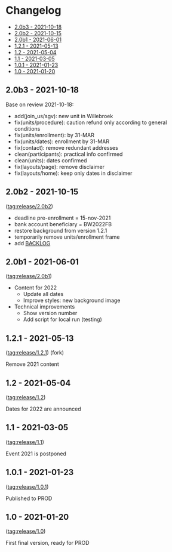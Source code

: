 Changelog <!-- omit in toc -->
=========

- [2.0b3 - 2021-10-18](#20b3---2021-10-18)
- [2.0b2 - 2021-10-15](#20b2---2021-10-15)
- [2.0b1 - 2021-06-01](#20b1---2021-06-01)
- [1.2.1 - 2021-05-13](#121---2021-05-13)
- [1.2 - 2021-05-04](#12---2021-05-04)
- [1.1 - 2021-03-05](#11---2021-03-05)
- [1.0.1 - 2021-01-23](#101---2021-01-23)
- [1.0 - 2021-01-20](#10---2021-01-20)

## 2.0b3 - 2021-10-18

Base on review 2021-10-18:

- add(join_us/sgv): new unit in Willebroek
- fix(units/procedure): caution refund only according to general conditions
- fix(units/enrollment): by 31-MAR
- fix(units/dates): enrollment by 31-MAR
- fix(contact): remove redundant addresses
- clean(participants): practical info confirmed
- clean(units): dates confirmed
- fix(layouts/page): remove disclaimer
- fix(layouts/home): keep only dates in disclaimer

## 2.0b2 - 2021-10-15

([tag:release/2.0b2](../../tree/release/2.0b2))

- deadline pre-enrollment = 15-nov-2021
- bank account beneficiary = BW2022FB
- restore background from version 1.2.1
- temporarily remove units/enrollment frame
- add [BACKLOG](./BACKLOG.md)

## 2.0b1 - 2021-06-01

([tag:release/2.0b1](../../tree/release/2.0b1))

- Content for 2022
    - Update all dates
    - Improve styles: new background image
- Technical improvements
    - Show version number
    - Add script for local run (testing)

## 1.2.1 - 2021-05-13

([tag:release/1.2.1](../../tree/release/1.2.1))
(fork)

Remove 2021 content

## 1.2 - 2021-05-04

([tag:release/1.2](../../tree/release/1.2))

Dates for 2022 are announced

## 1.1 - 2021-03-05

([tag:release/1.1](../../tree/release/1.1))

Event 2021 is postponed

## 1.0.1 - 2021-01-23

([tag:release/1.0.1](../../tree/release/1.0.1))

Published to PROD

## 1.0 - 2021-01-20

([tag:release/1.0](../../tree/release/1.0))

First final version, ready for PROD
